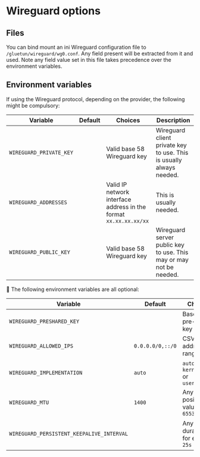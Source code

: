 # Wireguard options

## Files

You can bind mount an ini Wireguard configuration file to `/gluetun/wireguard/wg0.conf`.
Any field present will be extracted from it and used.
Note any field value set in this file takes precedence over the environment variables.

## Environment variables

If using the Wireguard protocol, depending on the provider, the following might be compulsory:

| Variable | Default | Choices | Description |
| --- | --- | --- | --- |
| `WIREGUARD_PRIVATE_KEY` | | Valid base 58 Wireguard key | Wireguard client private key to use. This is usually always needed. |
| `WIREGUARD_ADDRESSES` | | Valid IP network interface address in the format `xx.xx.xx.xx/xx` | This is usually needed. |
| `WIREGUARD_PUBLIC_KEY` | | Valid base 58 Wireguard key | Wireguard server public key to use. This may or may not be needed. |

💁 The following environment variables are all optional:

| Variable | Default | Choices | Description |
| --- | --- | --- | --- |
| `WIREGUARD_PRESHARED_KEY` | | Base64 pre-shared key | Wireguard pre-shared key |
| `WIREGUARD_ALLOWED_IPS` | `0.0.0.0/0,::/0` | CSV of IP address ranges | Wireguard peer allowed ips |
| `WIREGUARD_IMPLEMENTATION` | `auto` | `auto`, `kernelspace` or `userspace` | Wireguard implementation to use |
| `WIREGUARD_MTU` | `1400` | Any positive value up to `65535` | Wireguard MTU |
| `WIREGUARD_PERSISTENT_KEEPALIVE_INTERVAL` | | Any duration, for example `25s` | Wireguard persistent keepalive interval |

